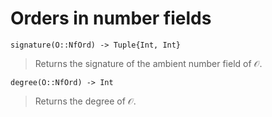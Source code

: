 
<a id='Orders-in-number-fields-1'></a>

# Orders in number fields




```
signature(O::NfOrd) -> Tuple{Int, Int}
```

> Returns the signature of the ambient number field of $\mathcal O$.



```
degree(O::NfOrd) -> Int
```

> Returns the degree of $\mathcal O$.


